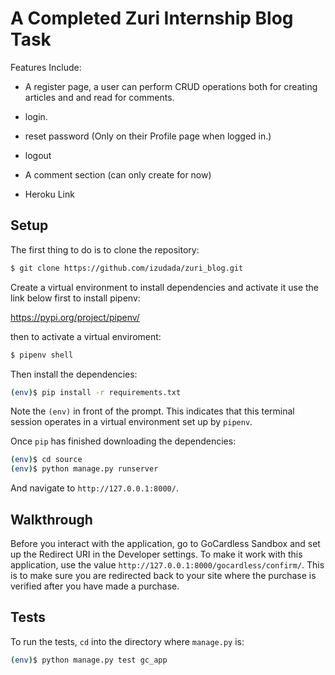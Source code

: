 # A Completed Zuri Internship Blog Task 

Features Include:

-    A register page, a user can perform CRUD operations both for creating articles and and read for comments. 

-    login.

-    reset password (Only on their Profile page when logged in.)

-    logout

-    A comment section (can only create for now)

-    Heroku Link

## Setup

The first thing to do is to clone the repository:

```sh
$ git clone https://github.com/izudada/zuri_blog.git
```

Create a virtual environment to install dependencies and activate it use the link below first to install pipenv:

https://pypi.org/project/pipenv/

then to activate a virtual enviroment:

```sh
$ pipenv shell
```

Then install the dependencies:

```sh
(env)$ pip install -r requirements.txt
```
Note the `(env)` in front of the prompt. This indicates that this terminal
session operates in a virtual environment set up by `pipenv`.

Once `pip` has finished downloading the dependencies:
```sh
(env)$ cd source
(env)$ python manage.py runserver
```
And navigate to `http://127.0.0.1:8000/`.


## Walkthrough

Before you interact with the application, go to GoCardless Sandbox and set up
the Redirect URI in the Developer settings. To make it work with this
application, use the value `http://127.0.0.1:8000/gocardless/confirm/`. This is to
make sure you are redirected back to your site where the purchase is verified
after you have made a purchase.


## Tests

To run the tests, `cd` into the directory where `manage.py` is:
```sh
(env)$ python manage.py test gc_app
```

